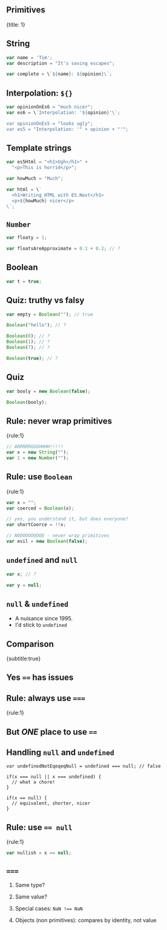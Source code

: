 ## Primitives
{title: 1}

## String
```javascript
var name = 'Tim';
var description = "It's saving escapes";

var complete = \`${name}: ${opinion}\`;
```


## Interpolation: `${}`

```javascript
var opinionOnEs6 = "much nicer";
var es6 = \`Interpolation: '${opinion}'\`;

var opinionOnEs5 = "looks ugly";
var es5 = "Interpolation: '" + opinion + "'";
```

## Template strings

```javascript
var es5Html = "<h1>Ugh</h1>" +
  "<p>This is horrid</p>";

var howMuch = "Much";

var html = \`
  <h1>Writing HTML with ES.Next</h1>
  <p>${howMuch} nicer</p>
\`;
```

## `Number`

```javascript
var floaty = 1;

var floatsAreApproximate = 0.1 + 0.2; // ?
```

## Boolean

```javascript
var t = true;
```

## Quiz: truthy vs falsy

```javascript
var empty = Boolean(""); // true

Boolean("hello"); // ?

Boolean(0); // ?
Boolean(1); // ?
Boolean(7); // ?

Boolean(true); // ?
```


## Quiz

```javascript
var booly = new Boolean(false);

Boolean(booly);
```

## Rule: never wrap primitives
{rule:1}

```javascript
// ARRRRRGGGHHHH!!!!!
var x = new String("");
var 1 = new Number("");
```

## Rule: use `Boolean`
{rule:1}

```javascript
var x = "";
var coerced = Boolean(x);

// yes, you understand it, but does everyone?
var shortCoerce = !!x;

// NOOOOOOOOOO - never wrap primitives
var evil = new Boolean(false);
```

## `undefined` and `null`

```javascript
var x; // ?

var y = null;
```

## `null` & `undefined`

- A nuisance since 1995.
- I'd stick to `undefined`

## Comparison
{subtitle:true}

## Yes `==` has issues

## Rule: always use `===`
{rule:1}

## But *ONE* place to use `==`

## Handling `null` and `undefined`

```
var undefinedNotEqeqeqNull = undefined === null; // false

if(x === null || x === undefined) {
  // what a chore!
}

if(x == null) {
  // equivalent, shorter, nicer
}
```

## Rule: use `== null`
{rule:1}

```javascript
var nullish = x == null;
```

## `===`

1. Same type?
1. Same value?

1. Special cases: `NaN !== NaN`
1. Objects (non primitives): compares by identity, not value

